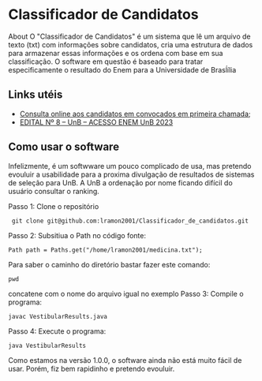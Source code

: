 # Classificador de Candidatos
About
O "Classificador de Candidatos" é um sistema que lê um arquivo de texto (txt) com informações sobre candidatos, cria uma estrutura de dados para armazenar essas informações e os ordena com base em sua classificação. O software em questão é baseado para tratar especificamente o resultado do Enem para a Universidade de Brasĺília

## Links utéis

- [Consulta online aos candidatos em convocados em primeira chamada](https://security.cebraspe.org.br/ConsultaOnline/UNB_23_ACESSOENEM/1983/7d6638f3-928d-46f4-b7bd-9ace99ad2b70/Consulta);
- [EDITAL Nº 8 – UnB – ACESSO ENEM UnB 2023](https://cdn.cebraspe.org.br/vestibulares/UNB_23_ACESSOENEM/arquivos/ED_8_2023_ACESSO_ENEM_RES_FINAL_BIOP_HETERO.PDF)

## Como usar o software

Infelizmente, é um softwware um pouco complicado de usa, mas pretendo evouluir a usabilidade para a proxima divulgação de resultados de sistemas de seleção para UnB. A UnB a ordenação por nome ficando difícil do usuário consultar o ranking.

Passo 1: Clone o repositório

``` git clone git@github.com:lramon2001/Classificador_de_candidatos.git```

Passo 2: Subsitiua o Path no código fonte:

 ```Path path = Paths.get("/home/lramon2001/medicina.txt");```
 
 Para saber o caminho do diretório bastar fazer este comando:
 
``` pwd ```

concatene com o nome do arquivo igual no exemplo
Passo 3: Compile o programa:

```javac VestibularResults.java```

Passo 4: Execute o programa:

```java VestibularResults```

Como estamos na versão 1.0.0, o software ainda não está muito fácil de usar. Porém, fiz bem rapidinho e pretendo evouluir.

